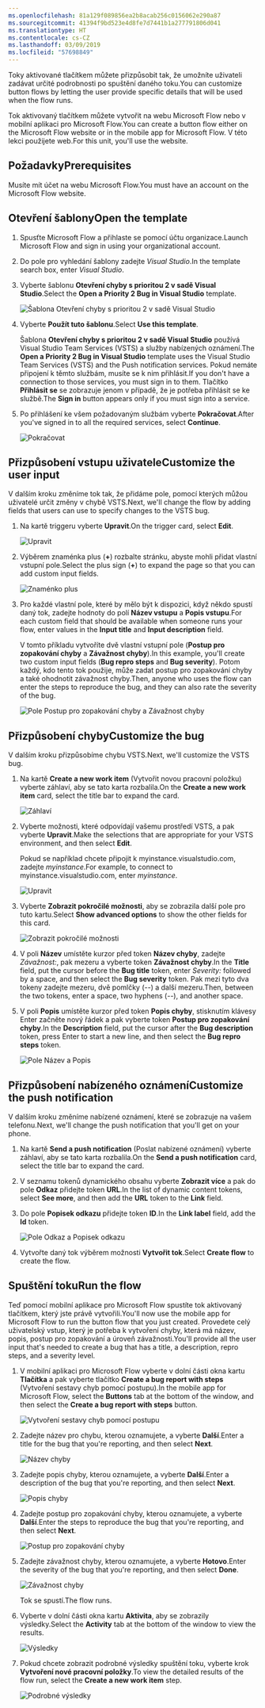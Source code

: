 ```yaml
---
ms.openlocfilehash: 81a129f089856ea2b8acab256c0156062e290a87
ms.sourcegitcommit: 41394f9bd523e4d8fe7d7441b1a277791806d041
ms.translationtype: HT
ms.contentlocale: cs-CZ
ms.lasthandoff: 03/09/2019
ms.locfileid: "57698849"
---
```

<span data-ttu-id="41518-101">Toky aktivované tlačítkem můžete přizpůsobit tak, že umožníte uživateli zadávat určité podrobnosti po spuštění daného toku.</span><span class="sxs-lookup"><span data-stu-id="41518-101">You can customize button flows by letting the user provide specific details that will be used when the flow runs.</span></span>

<span data-ttu-id="41518-102">Tok aktivovaný tlačítkem můžete vytvořit na webu Microsoft Flow nebo v mobilní aplikaci pro Microsoft Flow.</span><span class="sxs-lookup"><span data-stu-id="41518-102">You can create a button flow either on the Microsoft Flow website or in the mobile app for Microsoft Flow.</span></span> <span data-ttu-id="41518-103">V této lekci použijete web.</span><span class="sxs-lookup"><span data-stu-id="41518-103">For this unit, you'll use the website.</span></span>

## <a name="prerequisites"></a><span data-ttu-id="41518-104">Požadavky</span><span class="sxs-lookup"><span data-stu-id="41518-104">Prerequisites</span></span>

<span data-ttu-id="41518-105">Musíte mít účet na webu Microsoft Flow.</span><span class="sxs-lookup"><span data-stu-id="41518-105">You must have an account on the Microsoft Flow website.</span></span>

## <a name="open-the-template"></a><span data-ttu-id="41518-106">Otevření šablony</span><span class="sxs-lookup"><span data-stu-id="41518-106">Open the template</span></span>

1. <span data-ttu-id="41518-107">Spusťte Microsoft Flow a přihlaste se pomocí účtu organizace.</span><span class="sxs-lookup"><span data-stu-id="41518-107">Launch Microsoft Flow and sign in using your organizational account.</span></span>
2. <span data-ttu-id="41518-108">Do pole pro vyhledání šablony zadejte *Visual Studio*.</span><span class="sxs-lookup"><span data-stu-id="41518-108">In the template search box, enter *Visual Studio*.</span></span>
3. <span data-ttu-id="41518-109">Vyberte šablonu **Otevření chyby s prioritou 2 v sadě Visual Studio**.</span><span class="sxs-lookup"><span data-stu-id="41518-109">Select the **Open a Priority 2 Bug in Visual Studio** template.</span></span>

    ![Šablona Otevření chyby s prioritou 2 v sadě Visual Studio](../media/2-input.png)

3. <span data-ttu-id="41518-111">Vyberte **Použít tuto šablonu**.</span><span class="sxs-lookup"><span data-stu-id="41518-111">Select **Use this template**.</span></span>

    <span data-ttu-id="41518-112">Šablona **Otevření chyby s prioritou 2 v sadě Visual Studio** používá Visual Studio Team Services (VSTS) a služby nabízených oznámení.</span><span class="sxs-lookup"><span data-stu-id="41518-112">The **Open a Priority 2 Bug in Visual Studio** template uses the Visual Studio Team Services (VSTS) and the Push notification services.</span></span> <span data-ttu-id="41518-113">Pokud nemáte připojení k těmto službám, musíte se k nim přihlásit.</span><span class="sxs-lookup"><span data-stu-id="41518-113">If you don't have a connection to those services, you must sign in to them.</span></span> <span data-ttu-id="41518-114">Tlačítko **Přihlásit se** se zobrazuje jenom v případě, že je potřeba přihlásit se ke službě.</span><span class="sxs-lookup"><span data-stu-id="41518-114">The **Sign in** button appears only if you must sign into a service.</span></span>

4. <span data-ttu-id="41518-115">Po přihlášení ke všem požadovaným službám vyberte **Pokračovat**.</span><span class="sxs-lookup"><span data-stu-id="41518-115">After you've signed in to all the required services, select **Continue**.</span></span>

    ![Pokračovat](../media/4-input.png)

## <a name="customize-the-user-input"></a><span data-ttu-id="41518-117">Přizpůsobení vstupu uživatele</span><span class="sxs-lookup"><span data-stu-id="41518-117">Customize the user input</span></span>

<span data-ttu-id="41518-118">V dalším kroku změníme tok tak, že přidáme pole, pomocí kterých můžou uživatelé určit změny v chybě VSTS.</span><span class="sxs-lookup"><span data-stu-id="41518-118">Next, we'll change the flow by adding fields that users can use to specify changes to the VSTS bug.</span></span>

1. <span data-ttu-id="41518-119">Na kartě triggeru vyberte **Upravit**.</span><span class="sxs-lookup"><span data-stu-id="41518-119">On the trigger card, select **Edit**.</span></span>

    ![Upravit](../media/6-input.png)

2. <span data-ttu-id="41518-121">Výběrem znaménka plus (**+**) rozbalte stránku, abyste mohli přidat vlastní vstupní pole.</span><span class="sxs-lookup"><span data-stu-id="41518-121">Select the plus sign (**+**) to expand the page so that you can add custom input fields.</span></span>

    ![Znaménko plus](../media/7-input.png)

3. <span data-ttu-id="41518-123">Pro každé vlastní pole, které by mělo být k dispozici, když někdo spustí daný tok, zadejte hodnoty do polí **Název vstupu** a **Popis vstupu**.</span><span class="sxs-lookup"><span data-stu-id="41518-123">For each custom field that should be available when someone runs your flow, enter values in the **Input title** and **Input description** field.</span></span>

    <span data-ttu-id="41518-124">V tomto příkladu vytvoříte dvě vlastní vstupní pole (**Postup pro zopakování chyby** a **Závažnost chyby**).</span><span class="sxs-lookup"><span data-stu-id="41518-124">In this example, you'll create two custom input fields (**Bug repro steps** and **Bug severity**).</span></span> <span data-ttu-id="41518-125">Potom každý, kdo tento tok použije, může zadat postup pro zopakování chyby a také ohodnotit závažnost chyby.</span><span class="sxs-lookup"><span data-stu-id="41518-125">Then, anyone who uses the flow can enter the steps to reproduce the bug, and they can also rate the severity of the bug.</span></span>

    ![Pole Postup pro zopakování chyby a Závažnost chyby](../media/8-input.png)

## <a name="customize-the-bug"></a><span data-ttu-id="41518-127">Přizpůsobení chyby</span><span class="sxs-lookup"><span data-stu-id="41518-127">Customize the bug</span></span>

<span data-ttu-id="41518-128">V dalším kroku přizpůsobíme chybu VSTS.</span><span class="sxs-lookup"><span data-stu-id="41518-128">Next, we'll customize the VSTS bug.</span></span>

1. <span data-ttu-id="41518-129">Na kartě **Create a new work item** (Vytvořit novou pracovní položku) vyberte záhlaví, aby se tato karta rozbalila.</span><span class="sxs-lookup"><span data-stu-id="41518-129">On the **Create a new work item** card, select the title bar to expand the card.</span></span>

    ![Záhlaví](../media/9-input.png)

2. <span data-ttu-id="41518-131">Vyberte možnosti, které odpovídají vašemu prostředí VSTS, a pak vyberte **Upravit**.</span><span class="sxs-lookup"><span data-stu-id="41518-131">Make the selections that are appropriate for your VSTS environment, and then select **Edit**.</span></span>

    <span data-ttu-id="41518-132">Pokud se například chcete připojit k myinstance.visualstudio.com, zadejte *myinstance*.</span><span class="sxs-lookup"><span data-stu-id="41518-132">For example, to connect to myinstance.visualstudio.com, enter *myinstance*.</span></span>

    ![Upravit](../media/10-input.png)

3. <span data-ttu-id="41518-134">Vyberte **Zobrazit pokročilé možnosti**, aby se zobrazila další pole pro tuto kartu.</span><span class="sxs-lookup"><span data-stu-id="41518-134">Select **Show advanced options** to show the other fields for this card.</span></span>

    ![Zobrazit pokročilé možnosti](../media/11-input.png)

4. <span data-ttu-id="41518-136">V poli **Název** umístěte kurzor před token **Název chyby**, zadejte *Závažnost:*, pak mezeru a vyberte token **Závažnost chyby**.</span><span class="sxs-lookup"><span data-stu-id="41518-136">In the **Title** field, put the cursor before the **Bug title** token, enter *Severity:* followed by a space, and then select the **Bug severity** token.</span></span> <span data-ttu-id="41518-137">Pak mezi tyto dva tokeny zadejte mezeru, dvě pomlčky (*--*) a další mezeru.</span><span class="sxs-lookup"><span data-stu-id="41518-137">Then, between the two tokens, enter a space, two hyphens (*--*), and another space.</span></span>
5. <span data-ttu-id="41518-138">V poli **Popis** umístěte kurzor před token **Popis chyby**, stisknutím klávesy Enter začněte nový řádek a pak vyberte token **Postup pro zopakování chyby**.</span><span class="sxs-lookup"><span data-stu-id="41518-138">In the **Description** field, put the cursor after the **Bug description** token, press Enter to start a new line, and then select the **Bug repro steps** token.</span></span>

    ![Pole Název a Popis](../media/12-input.png)

## <a name="customize-the-push-notification"></a><span data-ttu-id="41518-140">Přizpůsobení nabízeného oznámení</span><span class="sxs-lookup"><span data-stu-id="41518-140">Customize the push notification</span></span>

<span data-ttu-id="41518-141">V dalším kroku změníme nabízené oznámení, které se zobrazuje na vašem telefonu.</span><span class="sxs-lookup"><span data-stu-id="41518-141">Next, we'll change the push notification that you'll get on your phone.</span></span>

1. <span data-ttu-id="41518-142">Na kartě **Send a push notification** (Poslat nabízené oznámení) vyberte záhlaví, aby se tato karta rozbalila.</span><span class="sxs-lookup"><span data-stu-id="41518-142">On the **Send a push notification** card, select the title bar to expand the card.</span></span>
2. <span data-ttu-id="41518-143">V seznamu tokenů dynamického obsahu vyberte **Zobrazit více** a pak do pole **Odkaz** přidejte token **URL**.</span><span class="sxs-lookup"><span data-stu-id="41518-143">In the list of dynamic content tokens, select **See more**, and then add the **URL** token to the **Link** field.</span></span>
3. <span data-ttu-id="41518-144">Do pole **Popisek odkazu** přidejte token **ID**.</span><span class="sxs-lookup"><span data-stu-id="41518-144">In the **Link label** field, add the **Id** token.</span></span>

    ![Pole Odkaz a Popisek odkazu](../media/13-input.png)

4. <span data-ttu-id="41518-146">Vytvořte daný tok výběrem možnosti **Vytvořit tok**.</span><span class="sxs-lookup"><span data-stu-id="41518-146">Select **Create flow** to create the flow.</span></span>

## <a name="run-the-flow"></a><span data-ttu-id="41518-147">Spuštění toku</span><span class="sxs-lookup"><span data-stu-id="41518-147">Run the flow</span></span>

<span data-ttu-id="41518-148">Teď pomocí mobilní aplikace pro Microsoft Flow spustíte tok aktivovaný tlačítkem, který jste právě vytvořili.</span><span class="sxs-lookup"><span data-stu-id="41518-148">You'll now use the mobile app for Microsoft Flow to run the button flow that you just created.</span></span> <span data-ttu-id="41518-149">Provedete celý uživatelský vstup, který je potřeba k vytvoření chyby, která má název, popis, postup pro zopakování a úroveň závažnosti.</span><span class="sxs-lookup"><span data-stu-id="41518-149">You'll provide all the user input that's needed to create a bug that has a title, a description, repro steps, and a severity level.</span></span>

1. <span data-ttu-id="41518-150">V mobilní aplikaci pro Microsoft Flow vyberte v dolní části okna kartu **Tlačítka** a pak vyberte tlačítko **Create a bug report with steps** (Vytvoření sestavy chyb pomocí postupu).</span><span class="sxs-lookup"><span data-stu-id="41518-150">In the mobile app for Microsoft Flow, select the **Buttons** tab at the bottom of the window, and then select the **Create a bug report with steps** button.</span></span>

    ![Vytvoření sestavy chyb pomocí postupu](../media/runmt1-input.png)

2. <span data-ttu-id="41518-152">Zadejte název pro chybu, kterou oznamujete, a vyberte **Další**.</span><span class="sxs-lookup"><span data-stu-id="41518-152">Enter a title for the bug that you're reporting, and then select **Next**.</span></span>

    ![Název chyby](../media/runmt2-input.png)

3. <span data-ttu-id="41518-154">Zadejte popis chyby, kterou oznamujete, a vyberte **Další**.</span><span class="sxs-lookup"><span data-stu-id="41518-154">Enter a description of the bug that you're reporting, and then select **Next**.</span></span>

    ![Popis chyby](../media/runmt3-input.png)

4. <span data-ttu-id="41518-156">Zadejte postup pro zopakování chyby, kterou oznamujete, a vyberte **Další**.</span><span class="sxs-lookup"><span data-stu-id="41518-156">Enter the steps to reproduce the bug that you're reporting, and then select **Next**.</span></span>

    ![Postup pro zopakování chyby](../media/runmt3-1-input.png)

5. <span data-ttu-id="41518-158">Zadejte závažnost chyby, kterou oznamujete, a vyberte **Hotovo**.</span><span class="sxs-lookup"><span data-stu-id="41518-158">Enter the severity of the bug that you're reporting, and then select **Done**.</span></span>

    ![Závažnost chyby](../media/runmt3-2-input.png)

    <span data-ttu-id="41518-160">Tok se spustí.</span><span class="sxs-lookup"><span data-stu-id="41518-160">The flow runs.</span></span>

6. <span data-ttu-id="41518-161">Vyberte v dolní části okna kartu **Aktivita**, aby se zobrazily výsledky.</span><span class="sxs-lookup"><span data-stu-id="41518-161">Select the **Activity** tab at the bottom of the window to view the results.</span></span>

    ![Výsledky](../media/runmt5-input.png)

7. <span data-ttu-id="41518-163">Pokud chcete zobrazit podrobné výsledky spuštění toku, vyberte krok **Vytvoření nové pracovní položky**.</span><span class="sxs-lookup"><span data-stu-id="41518-163">To view the detailed results of the flow run, select the **Create a new work item** step.</span></span>

    ![Podrobné výsledky](../media/runmt6-input.png)
